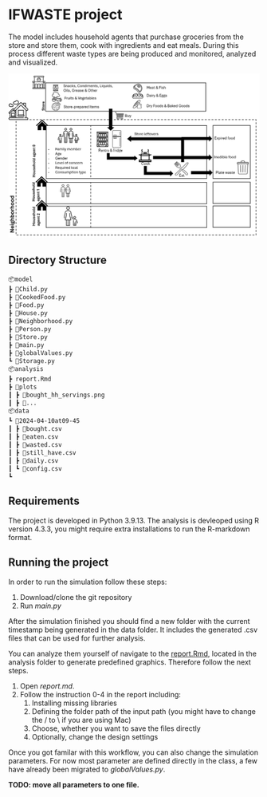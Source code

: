 # IFWASTE project

The model includes household agents that purchase groceries from the store and store them, cook with ingredients and eat meals. During this process different waste types are being produced and monitored, analyzed and visualized. 

![test](img/concept_overview.PNG)

## Directory Structure 

    
    📦model
    ┣ 📜Child.py
    ┣ 📜CookedFood.py
    ┣ 📜Food.py
    ┣ 📜House.py
    ┣ 📜Neighborhood.py
    ┣ 📜Person.py
    ┣ 📜Store.py
    ┣ 📜main.py
    ┣ 📜globalValues.py
    ┗ 📜Storage.py
    📦analysis
    ┣ report.Rmd
    ┣ 📂plots
    ┃ ┣ 📜bought_hh_servings.png
    ┃ ┣ 📜...
    📦data
    ┗ 📂2024-04-10at09-45
    ┃ ┣ 📜bought.csv
    ┃ ┣ 📜eaten.csv
    ┃ ┣ 📜wasted.csv
    ┃ ┣ 📜still_have.csv
    ┃ ┣ 📜daily.csv
    ┃ ┗ 📜config.csv
    ┗

 ## Requirements 
The project is developed in Python 3.9.13. 
The analysis is devleoped using R version 4.3.3, you might require extra installations to run 
the R-markdown format. 

 ## Running the project
In order to run the simulation follow these steps: 

1. Download/clone the git repository 
2. Run *main.py*

After the simulation finished you should find a new folder with the current timestamp being generated in the data folder. It includes the generated .csv files that can be used for further analysis. 

You can analyze them yourself of navigate to the [report.Rmd](analysis/report.Rmd), located in the analysis folder to generate predefined graphics. Therefore follow the next steps. 

1. Open *report.md*. 
2. Follow the instruction 0-4 in the report including: 
   1. Installing missing libraries
   2. Defining the folder path of the input path (you might have to change the / to \ if you are using Mac)
   3. Choose, whether you want to save the files directly
   4. Optionally, change the design settings 

Once you got familar with this workflow, you can also change the simulation parameters.
For now most parameter are defined directly in the class, a few have already been migrated to *globalValues.py*. 


 **TODO: move all parameters to one file.**
